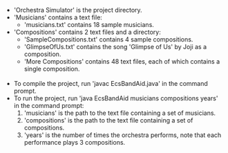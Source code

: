 - 'Orchestra Simulator' is the project directory.
- 'Musicians' contains a text file:
  - 'musicians.txt' contains 18 sample musicians.
- 'Compositions' contains 2 text files and a directory:
  - 'SampleCompositions.txt' contains 4 sample compositions.
  - 'GlimpseOfUs.txt' contains the song 'Glimpse of Us' by Joji as a composition.
  - 'More Compositions' contains 48 text files, each of which contains a single composition. <br><br>
- To compile the project, run 'javac EcsBandAid.java' in the command prompt. 
- To run the project, run 'java EcsBandAid musicians compositions years' in the command prompt:
  1. 'musicians' is the path to the text file containing a set of musicians.
  2. 'compositions' is the path to the text file containing a set of compositions.
  3. 'years' is the number of times the orchestra performs, note that each performance plays 3 compositions.
